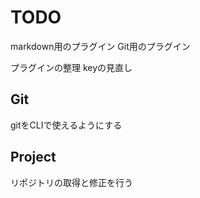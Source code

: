 # TODO
markdown用のプラグイン
Git用のプラグイン

プラグインの整理
keyの見直し
## Git
gitをCLIで使えるようにする


## Project
リポジトリの取得と修正を行う


